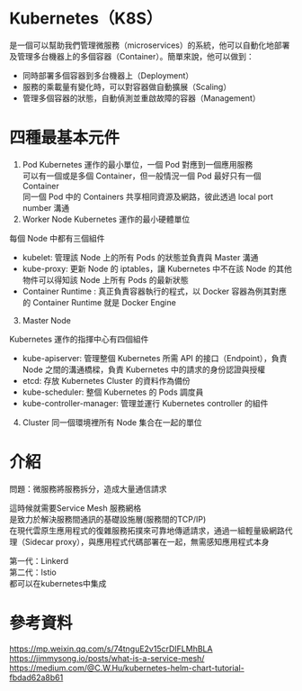 # Kubernetes（K8S）
是一個可以幫助我們管理微服務（microservices）的系統，他可以自動化地部署及管理多台機器上的多個容器（Container）。簡單來說，他可以做到：  
* 同時部署多個容器到多台機器上（Deployment）  
* 服務的乘載量有變化時，可以對容器做自動擴展（Scaling）  
* 管理多個容器的狀態，自動偵測並重啟故障的容器（Management）  

# 四種最基本元件
1.  Pod
Kubernetes 運作的最小單位，一個 Pod 對應到一個應用服務  
可以有一個或是多個 Container，但一般情況一個 Pod 最好只有一個 Container  
同一個 Pod 中的 Containers 共享相同資源及網路，彼此透過 local port number 溝通  
2. Worker Node
Kubernetes 運作的最小硬體單位  

每個 Node 中都有三個組件  
* kubelet: 管理該 Node 上的所有 Pods 的狀態並負責與 Master 溝通  
* kube-proxy: 更新 Node 的 iptables，讓 Kubernetes 中不在該 Node 的其他物件可以得知該 Node 上所有 Pods 的最新狀態  
* Container Runtime  : 真正負責容器執行的程式，以 Docker 容器為例其對應的 Container Runtime 就是 Docker Engine  

3. Master Node

Kubernetes 運作的指揮中心有四個組件  
* kube-apiserver: 管理整個 Kubernetes 所需 API 的接口（Endpoint），負責 Node 之間的溝通橋樑，負責 Kubernetes 中的請求的身份認證與授權  
* etcd: 存放 Kubernetes Cluster 的資料作為備份  
* kube-scheduler: 整個 Kubernetes 的 Pods 調度員  
* kube-controller-manager: 管理並運行 Kubernetes controller 的組件  

4. Cluster
同一個環境裡所有 Node 集合在一起的單位  


# 介紹
問題：微服務將服務拆分，造成大量通信請求  

這時候就需要Service Mesh 服務網格  
是致力於解決服務間通訊的基礎設施層(服務間的TCP/IP)   
在現代雲原生應用程式的復雜服務拓撲來可靠地傳遞請求，通過一組輕量級網路代理（Sidecar proxy），與應用程式代碼部署在一起，無需感知應用程式本身    

第一代：Linkerd  
第二代：Istio   
都可以在kubernetes中集成  


# 參考資料
https://mp.weixin.qq.com/s/74tnguE2v15crDIFLMhBLA  
https://jimmysong.io/posts/what-is-a-service-mesh/  
https://medium.com/@C.W.Hu/kubernetes-helm-chart-tutorial-fbdad62a8b61  

